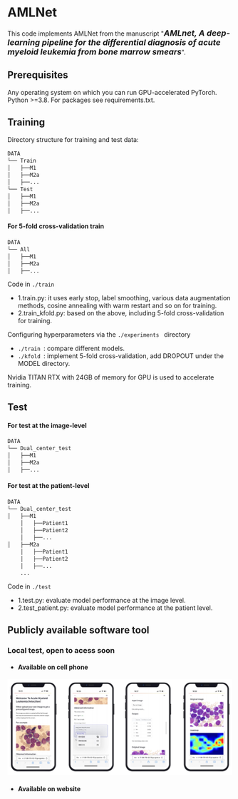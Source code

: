 # AMLNet
This code implements AMLNet from the manuscript "<font size="4">***AMLnet, A deep-learning pipeline for the differential diagnosis of acute myeloid leukemia from bone marrow smears***</font>".

## Prerequisites
Any operating system on which you can run GPU-accelerated PyTorch. Python >=3.8. For packages see requirements.txt.
## Training
Directory structure for training and test data:

	DATA
	└── Train
	│   ├──M1
	│   ├──M2a
	│   ├──...
	└── Test
	│   ├──M1
	│   ├──M2a
	│   ├──...

#### For 5-fold cross-validation train


	DATA
	└── All
	│   ├──M1
	│   ├──M2a
	│   ├──...
Code in `./train `
- 1.train.py: it uses early stop, label smoothing, various data augmentation methods, cosine annealing with warm restart and so on for training.
- 2.train_kfold.py: based on the above, including 5-fold cross-validation for training.


Configuring hyperparameters via the `./experiments ` directory
-  `./train `: compare different models.
-  `./kfold `: implement 5-fold cross-validation, add DROPOUT under the MODEL directory.

Nvidia TITAN RTX with 24GB of memory for GPU is used to accelerate training.
## Test
#### For test at the image-level
	DATA
	└── Dual_center_test
	│   ├──M1
	│   ├──M2a
	│   ├──...


#### For test at the patient-level
	DATA
	└── Dual_center_test
	│   ├──M1
		│   ├──Patient1
		│   ├──Patient2
		│   ├──...
	│   ├──M2a
		│   ├──Patient1
		│   ├──Patient2
		│   ├──...
		...
Code in `./test `
- 1.test.py: evaluate model performance at the image level.
- 2.test_patient.py: evaluate model performance at the patient level.

## Publicly available software tool
### Local test, open to acess soon
- #### Available on cell phone

![image](https://github.com/bigbins/AMLNet-model/blob/main/img/img1.png)

- #### Available on website


